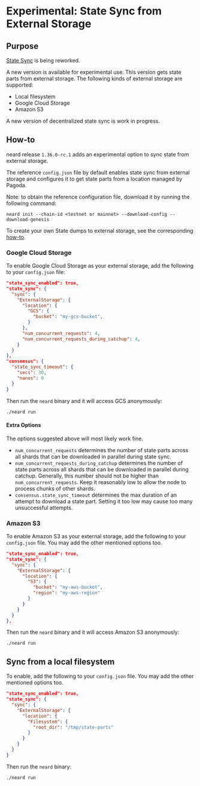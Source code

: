 # Experimental: State Sync from External Storage

## Purpose

[State Sync](../architecture/how/sync.md#step-2-state-sync-normal-node) is being
reworked.

A new version is available for experimental use. This version gets state parts
from external storage. The following kinds of external storage are supported:
* Local filesystem
* Google Cloud Storage
* Amazon S3

A new version of decentralized state sync is work in progress.

## How-to

neard release `1.36.0-rc.1` adds an experimental option to sync state from
external storage.

The reference `config.json` file by default enables state sync from external
storage and configures it to get state parts from a location managed by Pagoda.

Note: to obtain the reference configuration file, download it by running the
following command:
```shell
neard init --chain-id <testnet or mainnet> --download-config --download-genesis
```

To create your own State dumps to external storage, see the corresponding [how-to](state_sync_dump.md).

### Google Cloud Storage

To enable Google Cloud Storage as your external storage, add the following to
your `config.json` file:

```json
"state_sync_enabled": true,
"state_sync": {
  "sync": {
    "ExternalStorage": {
      "location": {
        "GCS": {
          "bucket": "my-gcs-bucket",
        }
      },
      "num_concurrent_requests": 4,
      "num_concurrent_requests_during_catchup": 4,
    }
  }
},
"consensus": {          
  "state_sync_timeout": {
    "secs": 30,
    "nanos": 0
  }
}
```

Then run the `neard` binary and it will access GCS anonymously:
```shell
./neard run
```

#### Extra Options

The options suggested above will most likely work fine.

* `num_concurrent_requests` determines the number of state parts across all
shards that can be downloaded in parallel during state sync.
* `num_concurrent_requests_during_catchup` determines the number of state parts 
across all shards that can be downloaded in parallel during catchup. Generally,
this number should not be higher than `num_concurrent_requests`. Keep it
reasonably low to allow the node to process chunks of other shards.
* `consensus.state_sync_timeout` determines the max duration of an attempt to download a
state part. Setting it too low may cause too many unsuccessful attempts.

### Amazon S3

To enable Amazon S3 as your external storage, add the following to your
`config.json` file.
You may add the other mentioned options too.

```json
"state_sync_enabled": true,
"state_sync": {
  "sync": {
    "ExternalStorage": {
      "location": {
        "S3": {
          "bucket": "my-aws-bucket",
          "region": "my-aws-region"
        }
      }
    }
  }
},
```

Then run the `neard` binary and it will access Amazon S3 anonymously:
```shell
./neard run
```

## Sync from a local filesystem

To enable, add the following to your `config.json` file.
You may add the other mentioned options too.

```json
"state_sync_enabled": true,
"state_sync": {
  "sync": {
    "ExternalStorage": {
      "location": {
        "Filesystem": {
          "root_dir": "/tmp/state-parts"
        }
      }
    }
  }
}
```

Then run the `neard` binary:
```shell
./neard run
```
